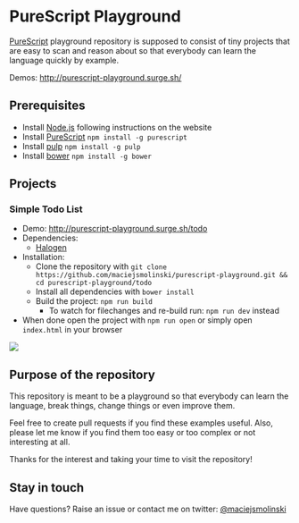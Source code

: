 # PureScript Playground

[PureScript](http://www.purescript.org/) playground repository is supposed to consist of tiny projects that are easy to scan and reason about so that everybody can learn the language quickly by example.

Demos: http://purescript-playground.surge.sh/

## Prerequisites

* Install [Node.js](https://nodejs.org/en/) following instructions on the website
* Install [PureScript](http://www.purescript.org/) `npm install -g purescript`
* Install [pulp](https://github.com/purescript-contrib/pulp) `npm install -g pulp`
* Install [bower](https://github.com/bower/bower) `npm install -g bower`

## Projects

### Simple Todo List

* Demo: http://purescript-playground.surge.sh/todo
* Dependencies:
  * [Halogen](https://github.com/slamdata/purescript-halogen)
* Installation:
  * Clone the repository with `git clone https://github.com/maciejsmolinski/purescript-playground.git && cd purescript-playground/todo`
  * Install all dependencies with `bower install`
  * Build the project: `npm run build`
    * To watch for filechanges and re-build run: `npm run dev` instead
* When done open the project with `npm run open` or simply open `index.html` in your browser

![](https://cdn.pbrd.co/images/GCiImVr.gif)

## Purpose of the repository

This repository is meant to be a playground so that everybody can learn the language, break things, change things or even improve them.

Feel free to create pull requests if you find these examples useful. Also, please let me know if you find them too easy or too complex or not interesting at all.

Thanks for the interest and taking your time to visit the repository!

## Stay in touch

Have questions? Raise an issue or contact me on twitter: [@maciejsmolinski](https://twitter.com/maciejsmolinski)